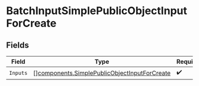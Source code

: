 # BatchInputSimplePublicObjectInputForCreate


## Fields

| Field                                                                                                        | Type                                                                                                         | Required                                                                                                     | Description                                                                                                  |
| ------------------------------------------------------------------------------------------------------------ | ------------------------------------------------------------------------------------------------------------ | ------------------------------------------------------------------------------------------------------------ | ------------------------------------------------------------------------------------------------------------ |
| `Inputs`                                                                                                     | [][components.SimplePublicObjectInputForCreate](../../models/components/simplepublicobjectinputforcreate.md) | :heavy_check_mark:                                                                                           | N/A                                                                                                          |